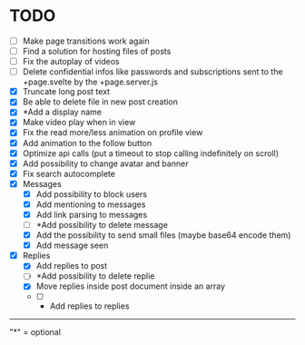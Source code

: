 
# TODO

 - [ ] Make page transitions work again
 - [ ] Find a solution for hosting files of posts
 - [ ] Fix the autoplay of videos
 - [ ] Delete confidential infos like passwords and subscriptions sent to the +page.svelte by the +page.server.js
 - [x] Truncate long post text
 - [x] Be able to delete file in new post creation
 - [x] *Add a display name
 - [x] Make video play when in view
 - [x] Fix the read more/less animation on profile view
 - [x] Add animation to the follow button
 - [x] Optimize api calls (put a timeout to stop calling indefinitely on scroll)
 - [x] Add possibility to change avatar and banner
 - [x] Fix search autocomplete
 - [x] Messages
     - [x] Add possibility to block users
     - [x] Add mentioning to messages
     - [x] Add link parsing to messages
     - [ ] *Add possibility to delete message
     - [x] Add the possibility to send small files (maybe base64 encode them)
     - [x] Add message seen 
 - [x] Replies
     - [x] Add replies to post 
     - [ ] *Add possibility to delete replie
     - [x] Move replies inside post document inside an array
     - [ ] * Add replies to replies

---

"*" = optional